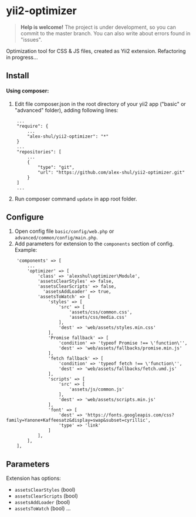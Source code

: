 # yii2-optimizer
> **Help is welcome!** 
The project is under development, so you can commit to the master branch. You can also write about errors found in "issues".

Optimization tool for CSS &amp; JS files, created as Yii2 extension. Refactoring in progress...

## Install

#### Using composer:
1) Edit file composer.json in the root directory of your yii2 app ("basic" or "advanced" folder), adding following lines:
```
    ...
    "require": {
        ...
        "alex-shul/yii2-optimizer": "*"        
    }
    ...
    "repositories": [        
        ...
        {
            "type": "git",
            "url": "https://github.com/alex-shul/yii2-optimizer.git"
        }       
    ]
    ...
```
2) Run composer command `update` in app root folder.

## Configure

1) Open config file `basic/config/web.php` or `advanced/common/config/main.php`.
2) Add parameters for extension to the `components` section of config. Example:
```
    'components' => [
        ...
        'optimizer' => [
            'class' => 'alexshul\optimizer\Module',
            'assetsClearStyles' => false,
            'assetsClearScripts' => false,
	          'assetsAddLoader' => true,
            'assetsToWatch' => [
                'styles' => [
                    'src' => [
                        'assets/css/common.css',
                        'assets/css/media.css'
                    ],
                    'dest' => 'web/assets/styles.min.css'                    
                ],
                'Promise fallback' => [ 
                    'condition' => 'typeof Promise !== \'function\'',          
                    'dest' => 'web/assets/fallbacks/promise.min.js'                                 
                ],
                'fetch fallback' => [ 
                    'condition' => 'typeof fetch !== \'function\'',          
                    'dest' => 'web/assets/fallbacks/fetch.umd.js'                                        
                ],
                'scripts' => [
                    'src' => [
                        'assets/js/common.js'                        
                    ],
                    'dest' => 'web/assets/scripts.min.js'                  
                ],
                'font' => [
                    'dest' => 'https://fonts.googleapis.com/css?family=Yanone+Kaffeesatz&display=swap&subset=cyrillic',
                    'type' => 'link'
                ]
            ],
        ],
    ],
```

## Parameters

Extension has options:
- `assetsClearStyles` (bool)
- `assetsClearScripts` (bool)
- `assetsAddLoader` (bool)
- `assetsToWatch` (bool)
...
